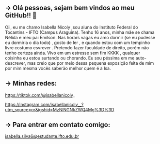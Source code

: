 ## -> Olá pessoas, sejam bem vindos ao meu GitHub!! 👋

   Oii, eu me chamo Isabella Nicoly ,sou aluna do Instituto Federal do Tocantins - IFTO (Campus Araguína). Tenho 16 anos, minha mãe se chama Nélida e meu pai Emilson. Nas horars vagas eu amo dormir (se eu pudesse eu dormiria o dia todo) , gosto de ler , e quando estou com um tempinho livre costumo esvrever . Pretendo fazer faculdade de direito, porém não tenho certeza ainda. Vivo em um estresse sem fim KKKK , qualquer coisinha eu estou surtando ou chorando. Eu sou péssima em me auto-descrever, mas creio que por meio dessa pequena exposição feita de mim por mim mesma vocês saberão melhor quem é a Isa.

## -> Minhas redes:

https://tiktok.com/@isabellanicoly_

https://instagram.com/isabellanicoly__?utm_source=qr&igshid=MzNlNGNkZWQ4Mg%3D%3D 

## -> Para entrar em contato comigo: 

isabella.silva6@estudante.ifto.edu.br 
